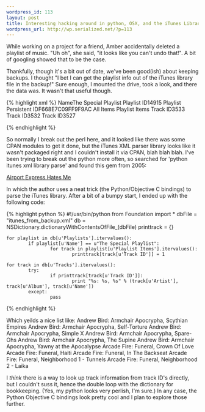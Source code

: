 ```yaml
--- 
wordpress_id: 113
layout: post
title: Interesting hacking around in python, OSX, and the iTunes Library
wordpress_url: http://wp.serialized.net/?p=113
---
```

While working on a project for a friend, Amber accidentally deleted a playlist of music. "Uh oh", she said, "it looks like you can't undo that!". A bit of googling showed that to be the case.

Thankfully, though it's a bit out of date, we've been good(ish) about keeping backups. I thought "I bet I can get the playlist info out of the iTunes library file in the backup!" Sure enough, I mounted the drive, took a look, and there the data was. It wasn't that useful though.


{% highlight xml %}
 <key>Name</key><string>The Special Playlist</string>
                        <key>Playlist ID</key><integer>14915</integer>
                        <key>Playlist Persistent ID</key><string>F668E7C09FF9F9AC</string>
                        <key>All Items</key><true/>
                        <key>Playlist Items</key>
                        <array>
                                <dict>
                                        <key>Track ID</key><integer>3533</integer>
                                </dict>
                                <dict>
                                        <key>Track ID</key><integer>3532</integer>
                                </dict>
                                <dict>
                                        <key>Track ID</key><integer>3527</integer>
                                </dict>

{% endhighlight %}

So normally I break out the perl here, and it looked like there was some CPAN modules to get it done, but the iTunes XML parser library looks like it wasn't packaged right and I couldn't install it via CPAN, blah blah blah. I've been trying to break out the python more often, so searched for 'python itunes xml library parse' and found this gem from 2005:

<a href="http://bob.pythonmac.org/archives/2005/07/18/airport-express-hates-me/">Airport Express Hates Me</a>

In which the author uses a neat trick (the Python/Objective C bindings) to parse the iTunes library. After a bit of a bumpy start, I ended up with the following code:


{% highlight python %}
    #!/usr/bin/python
    from Foundation import *
    dbFile = "itunes_from_backup.xml"
    db = NSDictionary.dictionaryWithContentsOfFile_(dbFile)
    printtrack = {}

    for playlist in db[u'Playlists'].itervalues():
            if playlist[u'Name'] == u"The Special Playlist":
                    for track in playlist[u'Playlist Items'].itervalues():
                            printtrack[track[u'Track ID']] = 1
                    
    for track in db[u'Tracks'].itervalues():
            try:
                    if printtrack[track[u'Track ID']]:
                            print "%s: %s, %s" % (track[u'Artist'], track[u'Album'], track[u'Name'])
            except:
                    pass

{% endhighlight %}


<p>Which yeilds a nice list like:
Andrew Bird: Armchair Apocrypha, Scythian Empires
Andrew Bird: Armchair Apocrypha, Self-Torture
Andrew Bird: Armchair Apocrypha, Simple X
Andrew Bird: Armchair Apocrypha, Spare-Ohs
Andrew Bird: Armchair Apocrypha, The Supine
Andrew Bird: Armchair Apocrypha, Yawny at the Apocalypse
Arcade Fire: Funeral, Crown Of Love
Arcade Fire: Funeral, Haiti
Arcade Fire: Funeral, In The Backseat
Arcade Fire: Funeral, Neighborhood 1 - Tunnels
Arcade Fire: Funeral, Neighborhood 2 - Laika</p>



I <em>think</em> there is a way to look up track information from track ID's directly, but I couldn't suss it, hence the double loop with the dictionary for bookkeeping. (Yes, my python looks very perlish, I'm sure.) In any case, the Python Objective C bindings look pretty cool and I plan to explore those further.
